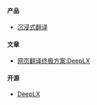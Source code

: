#### 产品
- [沉浸式翻译](https://app.immersivetranslate.com/)

#### 文章
- [网页翻译终极方案:DeepLX](https://blog.csdn.net/u010066597/article/details/138554411)

#### 开源
- [DeepLX](https://github.com/OwO-Network/DeepLX)
